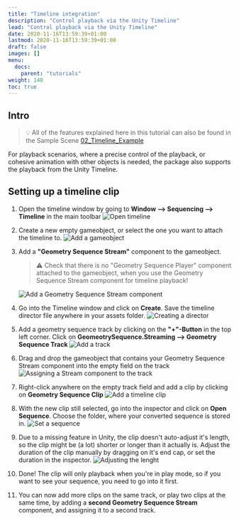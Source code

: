 ```yaml
---
title: "Timeline integration"
description: "Control playback via the Unity Timeline"
lead: "Control playback via the Unity Timeline"
date: 2020-11-16T13:59:39+01:00
lastmod: 2020-11-16T13:59:39+01:00
draft: false
images: []
menu:
  docs:
    parent: "tutorials"
weight: 140
toc: true
---
```


## Intro

> 💡 All of the features explained here in this tutorial can also be found in the Sample Scene [02_Timeline_Example](/Unity_Geometry_Sequence_Streaming/docs/tutorials/unity-package-installation/#importing-the-samples-optional)

For playback scenarios, where a precise control of the playback, or cohesive animation with other objects is needed, the package also supports the playback from the Unity Timeline.

## Setting up a timeline clip

1. Open the timeline window by going to **Window --> Sequencing --> Timeline** in the main toolbar ![Open timeline](timeline-open.png)

2. Create a new empty gameobject, or select the one you want to attach the timeline to. ![Add a gameobject](timeline-newgo.png)

3. Add a **"Geometry Sequence Stream"** component to the gameobject.
    > ⚠️ Check that there is no "Geometry Sequence Player" component attached to the gameobject, when you use the Geometry Sequence Stream component for timeline playback!

    ![Add a Geometry Sequence Stream component](timeline_add_component.png)

4. Go into the Timeline window and click on **Create**. Save the timeline director file anywhere in your assets folder. ![Creating a director](timeline_create.png)

5. Add a geometry sequence track by clicking on the **"+"-Button** in the top left corner. Click on **GeomeotrySequence.Streaming --> Geometry Sequence Track** ![Add a track](timeline_create_track.png)

6. Drag and drop the gameobject that contains your Geometry Sequence Stream component into the empty field on the track ![Assigning a Stream component to the track](timeline_assign_stream.png)

7. Right-click anywhere on the empty track field and add a clip by clicking on **Geometry Sequence Clip** ![Add a timeline clip](timeline_add_Clip.png)

8. With the new clip still selected, go into the inspector and click on **Open Sequence**. Choose the folder, where your converted sequence is stored in. ![Set a sequence](timeline_open_sequence.png)

9. Due to a missing feature in Unity, the clip doesn't auto-adjust it's length, so the clip might be (a lot) shorter or longer than it actually is. Adjust the duration of the clip manually by dragging on it's end cap, or set the duration in the inspector. ![Adjusting the lenght](timeline_adjust_duration.png)

10. Done! The clip will only playback when you're in play mode, so if you want to see your sequence, you need to go into it first.

11. You can now add more clips on the same track, or play two clips at the same time, by adding a **second Geometry Sequence Stream** component, and assigning it to a second track.
